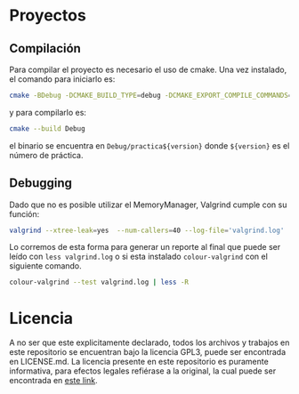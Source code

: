 # Proyectos
## Compilación
Para compilar el proyecto es necesario el uso de cmake. Una vez instalado, el comando
para iniciarlo es:

``` sh
cmake -BDebug -DCMAKE_BUILD_TYPE=debug -DCMAKE_EXPORT_COMPILE_COMMANDS=YES
```

y para compilarlo es:

``` sh
cmake --build Debug
```

el binario se encuentra en `Debug/practica${version}` donde `${version}` es el número de
práctica.

## Debugging
Dado que no es posible utilizar el MemoryManager, Valgrind cumple con su función:

``` sh
valgrind --xtree-leak=yes  --num-callers=40 --log-file='valgrind.log' ./Debug/practica1
```

Lo corremos de esta forma para generar un reporte al final que puede ser leído con
`less valgrind.log` o si esta instalado `colour-valgrind` con el siguiente comando.

``` sh
colour-valgrind --test valgrind.log | less -R
```

# Licencia
A no ser que este explicitamente declarado, todos los archivos y trabajos en este repositorio
se encuentran bajo la licencia GPL3, puede ser encontrada en LICENSE.md. La licencia presente
en este repositorio es puramente informativa, para efectos legales refiérase a la original, la
cual puede ser encontrada en [este link](https://www.gnu.org/licenses/gpl-3.0.html).
